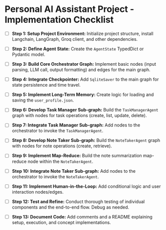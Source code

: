 # Personal AI Assistant Project - Implementation Checklist

- [ ] **Step 1: Setup Project Environment:** Initialize project structure, install Langchain, LangGraph, Groq client, and other dependencies.
- [ ] **Step 2: Define Agent State:** Create the `AgentState` TypedDict or Pydantic model.
- [ ] **Step 3: Build Core Orchestrator Graph:** Implement basic nodes (input parsing, LLM call, output formatting) and edges for the main graph.
- [ ] **Step 4: Integrate Checkpointer:** Add `SqliteSaver` to the main graph for state persistence and time travel.
- [ ] **Step 5: Implement Long-Term Memory:** Create logic for loading and saving the `user_profile.json`.
- [ ] **Step 6: Develop Task Manager Sub-graph:** Build the `TaskManagerAgent` graph with nodes for task operations (create, list, update, delete).
- [ ] **Step 7: Integrate Task Manager Sub-graph:** Add nodes to the orchestrator to invoke the `TaskManagerAgent`.
- [ ] **Step 8: Develop Note Taker Sub-graph:** Build the `NoteTakerAgent` graph with nodes for note operations (create, retrieve).
- [ ] **Step 9: Implement Map-Reduce:** Build the note summarization map-reduce node within the `NoteTakerAgent`.
- [ ] **Step 10: Integrate Note Taker Sub-graph:** Add nodes to the orchestrator to invoke the `NoteTakerAgent`.
- [ ] **Step 11: Implement Human-in-the-Loop:** Add conditional logic and user interaction nodes/edges.
- [ ] **Step 12: Test and Refine:** Conduct thorough testing of individual components and the end-to-end flow. Debug as needed.
- [ ] **Step 13: Document Code:** Add comments and a README explaining setup, execution, and concept implementations.

